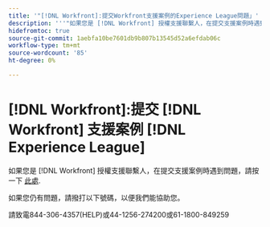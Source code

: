 ```yaml
---
title: '"[!DNL Workfront]:提交Workfront支援案例的Experience League問題」'
description: '''"如果您是 [!DNL Workfront] 授權支援聯繫人，在提交支援案例時遇到問題，請撥打以下號碼，以便我們能夠幫助您。'
hidefromtoc: true
source-git-commit: 1aebfa10be7601db9b807b13545d52a6efdab06c
workflow-type: tm+mt
source-wordcount: '85'
ht-degree: 0%

---
```



# [!DNL Workfront]:提交 [!DNL Workfront] 支援案例 [!DNL Experience League]

如果您是 [!DNL Workfront] 授權支援聯繫人，在提交支援案例時遇到問題，請按一下 [此處](https://workfrontpartners.force.com/one/s/).

如果您仍有問題，請撥打以下號碼，以便我們能協助您。

請致電844-306-4357(HELP)或44-1256-274200或61-1800-849259
